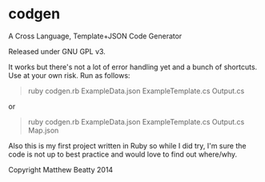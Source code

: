 codgen
======

A Cross Language, Template+JSON Code Generator 

Released under GNU GPL v3.

It works but there's not a lot of error handling yet and a bunch of shortcuts. Use at your own risk. Run as follows:

> ruby codgen.rb ExampleData.json ExampleTemplate.cs Output.cs

or

> ruby codgen.rb ExampleData.json ExampleTemplate.cs Output.cs Map.json

Also this is my first project written in Ruby so while I did try, I'm sure the code is not up to best practice and would love to find out where/why.

Copyright Matthew Beatty 2014
